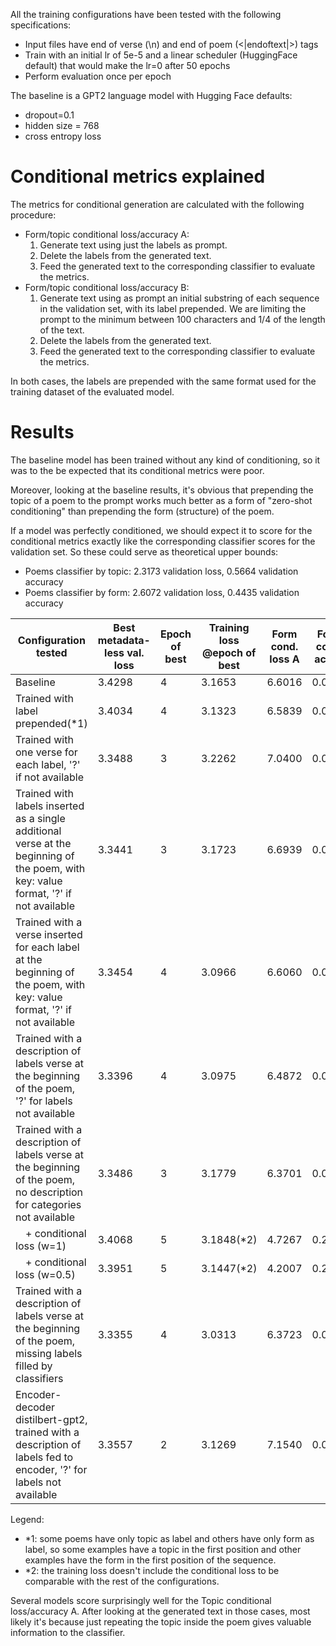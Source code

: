 
All the training configurations have been tested with the following specifications:
- Input files have end of verse (\n) and end of poem (<|endoftext|>) tags
- Train with an initial lr of 5e-5 and a linear scheduler (HuggingFace default) that would make the lr=0 after 50 epochs 
- Perform evaluation once per epoch

The baseline is a GPT2 language model with Hugging Face defaults:
- dropout=0.1
- hidden size = 768
- cross entropy loss

# Conditional metrics explained

The metrics for conditional generation are calculated with the following procedure:
- Form/topic conditional loss/accuracy A:
  1. Generate text using just the labels as prompt.
  2. Delete the labels from the generated text.
  3. Feed the generated text to the corresponding classifier to evaluate the metrics.
- Form/topic conditional loss/accuracy B:
  1. Generate text using as prompt an initial substring of each sequence in the validation set, with its label prepended. We are limiting the prompt to the minimum between 100 characters and 1/4 of the length of the text.
  2. Delete the labels from the generated text.
  3. Feed the generated text to the corresponding classifier to evaluate the metrics.

In both cases, the labels are prepended with the same format used for the training dataset of the evaluated model.


# Results

The baseline model has been trained without any kind of conditioning, so it was to the be expected that its conditional metrics were poor.

Moreover, looking at the baseline results, it's obvious that prepending the topic of a poem to the prompt works much better as a form of "zero-shot conditioning" than prepending the form (structure) of the poem.

If a model was perfectly conditioned, we should expect it to score for the conditional metrics exactly like the corresponding classifier scores for the validation set. So these could serve as theoretical upper bounds:
- Poems classifier by topic: 2.3173 validation loss, 0.5664 validation accuracy
- Poems classifier by form: 2.6072 validation loss, 0.4435 validation accuracy


| Configuration tested             | Best metadata-less val. loss | Epoch of best | Training loss @epoch of best | Form cond. loss A | Form cond. acc. A | Topic cond. loss A | Topic cond. acc. A | Form cond. loss B | Form cond. acc. B | Topic cond. loss B | Topic cond. acc. B |
| -------------------------------- | ---------------------------- | ------------- | ---------------------------- | ------------------ | ---------------- | ------------- | ----------------- | ----------------- | ----------------- | ------------------ | ------------------ |
| Baseline                         | 3.4298                       | 4             |  3.1653                      | 6.6016             | 0.0354           | 4.9290          | 0.1458            | 4.6616            | 0.1858            | 3.3372             | 0.4096             |
| Trained with label prepended(*1) | 3.4034 | 4 | 3.1323  | 6.5839 | 0.0443 | 5.2700 | 0.0972 | 4.4535 | 0.2029 | 3.2910 | 0.4110 |
| Trained with one verse for each label, '?' if not available | 3.3488 | 3 | 3.2262 | 7.0400 | 0.0167 | 3.2677 | 0.4226 | 4.5748 | 0.1923 | 3.0476 | 0.4491 |
| Trained with labels inserted as a single additional verse at the beginning of the poem, with key: value format, '?' if not available | 3.3441 | 3 | 3.1723 | 6.6939 | 0.0324 | 2.5142 | 0.5456 | 4.5728 | 0.1858 | 2.7020 | 0.5069 |
| Trained with a verse inserted for each label at the beginning of the poem, with key: value format, '?' if not available | 3.3454 | 4 | 3.0966 | 6.6060 | 0.0324 | 3.1880 |  0.4276 | 4.5001 | 0.1989 | 2.9276 | 0.4720 |
| Trained with a description of labels verse at the beginning of the poem, '?' for labels not available | 3.3396 | 4 | 3.0975 | 6.4872 | 0.0462 | 3.0526 | 0.4554 | 4.4573 | 0.1849 | 2.8412 | 0.4794 |
| Trained with a description of labels verse at the beginning of the poem, no description for categories not available | 3.3486 | 3 | 3.1779 | 6.3701 | 0.0610 | 2.8156 | 0.4653 | 4.4168 | 0.2021 | 2.7301 | 0.5065 |
| <span style='margin-left: 1em'>+ conditional loss (w=1)</span> | 3.4068  | 5 | 3.1848(*2) | 4.7267 | 0.2153 | 0.7637 | 0.8829 | 3.7641 | 0.3011 | 2.4828 | 0.5597 |
| <span style='margin-left: 1em'>+ conditional loss (w=0.5)</span> | 3.3951 | 5 | 3.1447(*2) | 4.2007 | 0.2861 | 1.0246 | 0.8214 | 3.4086 | 0.3576 | 2.2528 | 0.5890 |
| Trained with a description of labels verse at the beginning of the poem, missing labels filled by classifiers | 3.3355 | 4 | 3.0313 | 6.3723 | 0.0325 | 2.5009 | 0.5268 | 4.3886 | 0.1980 | 2.8035 | 0.4963 |
| Encoder-decoder distilbert-gpt2, trained with a description of labels fed to encoder, '?' for labels not available | 3.3557 | 2 | 3.1269 | 7.1540 | 0.0108 | 6.5482 | 0.0060 | 4.4718 | 0.1907 | 3.5240 | 0.3789 |

Legend:
- *1: some poems have only topic as label and others have only form as label, so some examples have a topic in the first position and other examples have the form in the first position of the sequence.
- *2: the training loss doesn't include the conditional loss to be comparable with the rest of the configurations.

Several models score surprisingly well for the Topic conditional loss/accuracy A. After looking at the generated text in those cases, most likely it's because just repeating the topic inside the poem gives valuable information to the classifier.
